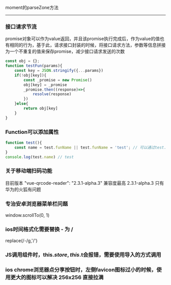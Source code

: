 
moment的parseZone方法

---

### 接口请求节流
promise对象可以作为value返回，并且该promise执行完成后，作为value的值也有相同的行为，基于此，请求接口封装的时候，将接口请求方法，参数等信息拼接为一个不重复的值来保存promise，减少接口请求发送的次数
``` javascript
const obj = {};
function testFun(params){
	const key = JSON.stringify({...params})
	if(!obj[key]){
		const _promise = new Promise()
		obj[key] = _promise
		_promise.then((response)=>{
			resolve(response)
		})
	}else{
		return obj[key]
	}
}
```

### Function可以添加属性
``` javascript
function test(){
	const name = test.funName || test.funName = 'test'; // 可以通过test.name 来访问这个属性 test.funName = '' 的返回值为'';所以可以声明的同时赋值给name字段
}
console.log(test.name) // test
```

### 关于移动端扫码功能

目前版本 "vue-qrcode-reader": "2.3.1-alpha.3" 兼容度最高 2.3.1-alpha.3  只有华为的火狐有问题

### 专治安卓浏览器菜单栏问题

window.scrollTo(0, 1)

### ios时间格式化需要替换 - 为 /

replace(/\-/g,'/')

### JS调用组件时，this.$store,this.$t会报错，需要使用导入的方式调用

### ios chrome浏览器点分享按钮时，左侧favicon图标过小的时候，使用更大的图标可以解决 256x256 直接拉满
